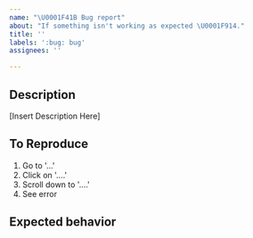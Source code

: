 ```yaml
---
name: "\U0001F41B Bug report"
about: "If something isn't working as expected \U0001F914."
title: ''
labels: ':bug: bug'
assignees: ''

---
```


## Description
[Insert Description Here]

## To Reproduce
1. Go to '...'
2. Click on '....'
3. Scroll down to '....'
4. See error


## Expected behavior
